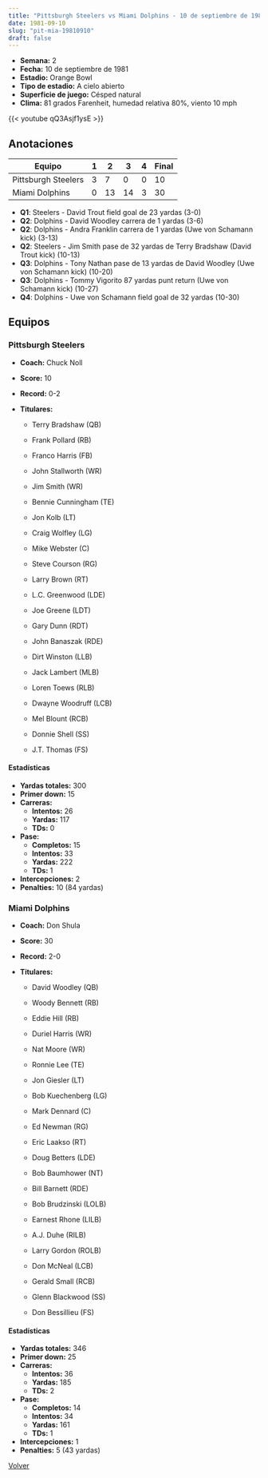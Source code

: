 ```yaml
---
title: "Pittsburgh Steelers vs Miami Dolphins - 10 de septiembre de 1981"
date: 1981-09-10
slug: "pit-mia-19810910"
draft: false
---
```


- **Semana:** 2
- **Fecha:** 10 de septiembre de 1981
- **Estadio:** Orange Bowl
- **Tipo de estadio:** A cielo abierto
- **Superficie de juego:** Césped natural
- **Clima:** 81 grados Farenheit, humedad relativa 80%, viento 10 mph


{{< youtube qQ3Asjf1ysE >}}


## Anotaciones
| Equipo | 1 | 2 | 3 | 4 | Final |
|--------|---|---|---|---|-------|
| Pittsburgh Steelers  | 3 | 7 | 0 | 0  | 10 |
| Miami Dolphins  | 0 | 13 | 14 | 3  | 30 |
- **Q1**: Steelers - David Trout field goal de 23 yardas (3-0)
- **Q2**: Dolphins - David Woodley carrera de 1 yardas (3-6)
- **Q2**: Dolphins - Andra Franklin carrera de 1 yardas (Uwe von Schamann kick) (3-13)
- **Q2**: Steelers - Jim Smith pase de 32 yardas de Terry Bradshaw (David Trout kick) (10-13)
- **Q3**: Dolphins - Tony Nathan pase de 13 yardas de David Woodley (Uwe von Schamann kick) (10-20)
- **Q3**: Dolphins - Tommy Vigorito 87 yardas punt return (Uwe von Schamann kick) (10-27)
- **Q4**: Dolphins - Uwe von Schamann field goal de 32 yardas (10-30)


## Equipos


### Pittsburgh Steelers
* **Coach:** Chuck Noll
* **Score:** 10
* **Record:** 0-2
* **Titulares:** 

  * Terry Bradshaw (QB) 

  * Frank Pollard (RB) 

  * Franco Harris (FB) 

  * John Stallworth (WR) 

  * Jim Smith (WR) 

  * Bennie Cunningham (TE) 

  * Jon Kolb (LT) 

  * Craig Wolfley (LG) 

  * Mike Webster (C) 

  * Steve Courson (RG) 

  * Larry Brown (RT) 

  * L.C. Greenwood (LDE) 

  * Joe Greene (LDT) 

  * Gary Dunn (RDT) 

  * John Banaszak (RDE) 

  * Dirt Winston (LLB) 

  * Jack Lambert (MLB) 

  * Loren Toews (RLB) 

  * Dwayne Woodruff (LCB) 

  * Mel Blount (RCB) 

  * Donnie Shell (SS) 

  * J.T. Thomas (FS) 

#### Estadísticas
* **Yardas totales:** 300
* **Primer down:** 15
* **Carreras:**
  * **Intentos:** 26
  * **Yardas:** 117
  * **TDs:** 0
* **Pase:**
  * **Completos:** 15
  * **Intentos:** 33
  * **Yardas:** 222
  * **TDs:** 1
* **Intercepciones:** 2
* **Penalties:** 10 (84 yardas)

### Miami Dolphins
* **Coach:** Don Shula
* **Score:** 30
* **Record:** 2-0
* **Titulares:** 

  * David Woodley (QB) 

  * Woody Bennett (RB) 

  * Eddie Hill (RB) 

  * Duriel Harris (WR) 

  * Nat Moore (WR) 

  * Ronnie Lee (TE) 

  * Jon Giesler (LT) 

  * Bob Kuechenberg (LG) 

  * Mark Dennard (C) 

  * Ed Newman (RG) 

  * Eric Laakso (RT) 

  * Doug Betters (LDE) 

  * Bob Baumhower (NT) 

  * Bill Barnett (RDE) 

  * Bob Brudzinski (LOLB) 

  * Earnest Rhone (LILB) 

  * A.J. Duhe (RILB) 

  * Larry Gordon (ROLB) 

  * Don McNeal (LCB) 

  * Gerald Small (RCB) 

  * Glenn Blackwood (SS) 

  * Don Bessillieu (FS) 

#### Estadísticas
* **Yardas totales:** 346
* **Primer down:** 25
* **Carreras:**
  * **Intentos:** 36
  * **Yardas:** 185
  * **TDs:** 2
* **Pase:**
  * **Completos:** 14
  * **Intentos:** 34
  * **Yardas:** 161
  * **TDs:** 1
* **Intercepciones:** 1
* **Penalties:** 5 (43 yardas)


[Volver](/historia/1981)

